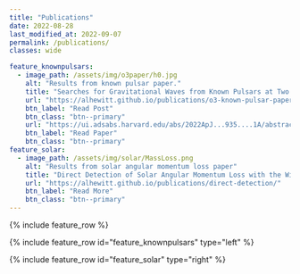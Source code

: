 ```yaml
---
title: "Publications"
date: 2022-08-28
last_modified_at: 2022-09-07
permalink: /publications/
classes: wide

feature_knownpulsars:
  - image_path: /assets/img/o3paper/h0.jpg
    alt: "Results from known pulsar paper."
    title: "Searches for Gravitational Waves from Known Pulsars at Two Harmonics in the Second and Third LIGO-Virgo Observing Runs"
    url: "https://alhewitt.github.io/publications/o3-known-pulsar-paper/"
    btn_label: "Read Post"
    btn_class: "btn--primary"
    url: "https://ui.adsabs.harvard.edu/abs/2022ApJ...935....1A/abstract"
    btn_label: "Read Paper"
    btn_class: "btn--primary"
feature_solar:
  - image_path: /assets/img/solar/MassLoss.png
    alt: "Results from solar angular momentum loss paper"
    title: "Direct Detection of Solar Angular Momentum Loss with the Wind Spacecraft"
    url: "https://alhewitt.github.io/publications/direct-detection/"
    btn_label: "Read More"
    btn_class: "btn--primary"
---
```


{% include feature_row %}

{% include feature_row id="feature_knownpulsars" type="left" %}

{% include feature_row id="feature_solar" type="right" %}

